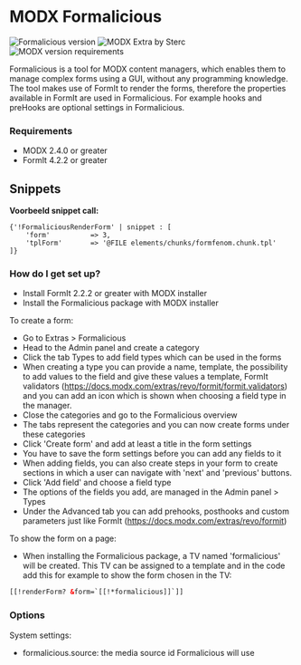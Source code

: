 # MODX Formalicious
![Formalicious version](https://img.shields.io/badge/version-3.0.0-green.svg) ![MODX Extra by Sterc](https://img.shields.io/badge/checked%20by-Gauke%20and%20Roel-blue.svg) ![MODX version requirements](https://img.shields.io/badge/modx%20version%20requirement-2.4%2B-brightgreen.svg)

Formalicious is a tool for MODX content managers, which enables them to manage complex forms using a GUI, without any programming knowledge. The tool makes use of FormIt to render the forms, therefore the properties available in FormIt are used in Formalicious. For example hooks and preHooks are optional settings in Formalicious.

### Requirements ###
* MODX 2.4.0 or greater
* FormIt 4.2.2 or greater

## Snippets

**Voorbeeld snippet call:**

```
{'!FormaliciousRenderForm' | snippet : [
	'form' 	        => 3,
    'tplForm'		=> '@FILE elements/chunks/formfenom.chunk.tpl'
]}
```

### How do I get set up? ###

* Install FormIt 2.2.2 or greater with MODX installer
* Install the Formalicious package with MODX installer

To create a form:

* Go to Extras > Formalicious
* Head to the Admin panel and create a category
* Click the tab Types to add field types which can be used in the forms
* When creating a type you can provide a name, template, the possibility to add values to the field and give these values a template, FormIt validators (https://docs.modx.com/extras/revo/formit/formit.validators) and you can add an icon which is shown when choosing a field type in the manager.
* Close the categories and go to the Formalicious overview
* The tabs represent the categories and you can now create forms under these categories
* Click 'Create form' and add at least a title in the form settings
* You have to save the form settings before you can add any fields to it
* When adding fields, you can also create steps in your form to create sections in which a user can navigate with 'next' and 'previous' buttons.
* Click 'Add field' and choose a field type
* The options of the fields you add, are managed in the Admin panel > Types
* Under the Advanced tab you can add prehooks, posthooks and custom parameters just like FormIt (https://docs.modx.com/extras/revo/formit)

To show the form on a page:

* When installing the Formalicious package, a TV named 'formalicious' will be created. This TV can be assigned to a template and in the code add this for example to show the form chosen in the TV:
```html
[[!renderForm? &form=`[[!*formalicious]]`]]
```

### Options ###
System settings:

* formalicious.source: the media source id Formalicious will use
